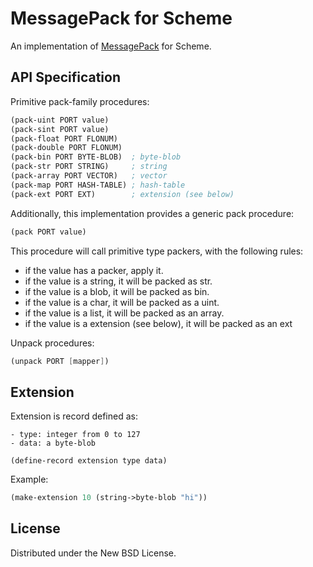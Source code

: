 MessagePack for Scheme
======================

An implementation of [MessagePack](http://msgpack.org/) for Scheme.

API Specification
-----------------

Primitive pack-family procedures:

```scheme
(pack-uint PORT value)
(pack-sint PORT value)
(pack-float PORT FLONUM)
(pack-double PORT FLONUM)
(pack-bin PORT BYTE-BLOB)  ; byte-blob
(pack-str PORT STRING)     ; string
(pack-array PORT VECTOR)   ; vector
(pack-map PORT HASH-TABLE) ; hash-table
(pack-ext PORT EXT)        ; extension (see below)
```

Additionally, this implementation provides a generic pack procedure:

```scheme
(pack PORT value)
```

This procedure will call primitive type packers, with the following rules:

- if the value has a packer, apply it.
- if the value is a string, it will be packed as str.
- if the value is a blob, it will be packed as bin.
- if the value is a char, it will be packed as a uint.
- if the value is a list, it will be packed as an array.
- if the value is a extension (see below), it will be packed as an ext

Unpack procedures:

```scheme
(unpack PORT [mapper])
```

Extension
---------

Extension is record defined as:

```
- type: integer from 0 to 127
- data: a byte-blob

(define-record extension type data)
```

Example:

```scheme
(make-extension 10 (string->byte-blob "hi"))
```


License
-------

Distributed under the New BSD License.
